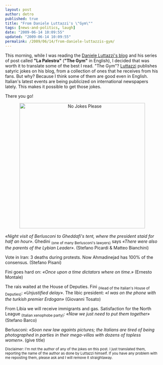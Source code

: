 ```yaml
---
layout: post
author: detro
published: true
title: "From Daniele Luttazzi's \"Gym\""
tags: [news-and-politics, laugh]
date: "2009-06-14 10:09:55"
updated: "2009-06-14 10:09:55"
permalink: /2009/06/14/from-daniele-luttazzis-gym/
---
```


This morning, while I was reading the <a href="http://www.danieleluttazzi.it/">Daniele Luttazzi's blog</a> and his series of post called <strong>"La Palestra"</strong> (<strong>"The Gym"</strong> in English), I decided that was worth it to translate some of the best I read.
"The Gym"? <a href="http://it.wikipedia.org/wiki/Daniele_Luttazzi">Luttazzi</a> publishes satyric jokes on his blog, from a collection of ones that he receives from his fans.
But why? Because I think some of them are good even in English. Italian's latest events are being publicized on international newspapers lately. This makes it possible to get those jokes.

There you go!
<div align="center">
<img src="http://wrongcrowd.com/albums/misc/no_jokes_please.jpg" alt="No Jokes Please" width="410" />
</div>
<br />
<em>«Night visit of Berlusconi to Gheddafi's tent, where the president staid for half an hour»</em>.
Ghedini <sub>(one of many Berlusconi's lawyers)</sub> says <em>«There were also the parents of the Lybian Leader»</em>.
(Stefano Picardi & Matteo Bianchini)

Vote in Iran: 3 deaths during protests. Now Ahmadinejad has 100% of the consensus.
(Stefano Pisani)

Fini goes hard on: <em>«Once upon a time dictators where on time.»</em>
(Ernesto Montale)

The raìs waited at the House of Deputies. Fini <sub>(Head of the Italian's House of Deputies)</sub>: <em>«Unjustified delay»</em>.
The libic president: <em>«I was on the phone with the turkish premier Erdogan»</em>
(Giovanni Tosato)

From Libia we will receive immigrants and gas.
Satisfaction for the North League <sub>(Italian xenophobe party)</sub>: <em>«Now we just need to put them together»</em>
(Stefano Barco)

Berlusconi: <em>«Soon new law againts pictures; the Italians are tired of being photographed in parties in their mega-villas with dozens of topless women»</em>.
(give title)

<sub>Disclaimer: I'm not the author of any of the jokes on this post. I just translated them, reporting the name of the author as done by Luttazzi himself. If you have any problem with me reposting them, please ask and I will remove it straightaway.</sub>
